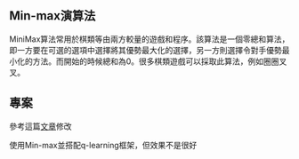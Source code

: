## Min-max演算法
MiniMax算法常用於棋類等由兩方較量的遊戲和程序。該算法是一個零總和算法，即一方要在可選的選項中選擇將其優勢最大化的選擇，另一方則選擇令對手優勢最小化的方法。而開始的時候總和為0。很多棋類遊戲可以採取此算法，例如圈圈叉叉。

## 專案
參考這篇[文章](https://blog.csdn.net/weixin_43918046/article/details/119521845)修改

使用Min-max並搭配q-learning框架，但效果不是很好


